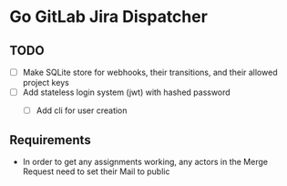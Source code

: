 # Go GitLab Jira Dispatcher

## TODO

- [ ] Make SQLite store for webhooks, their transitions, and their allowed project keys
- [ ] Add stateless login system (jwt) with hashed password
    - [ ] Add cli for user creation


## Requirements

* In order to get any assignments working, any actors in the Merge Request need to set their Mail to public 